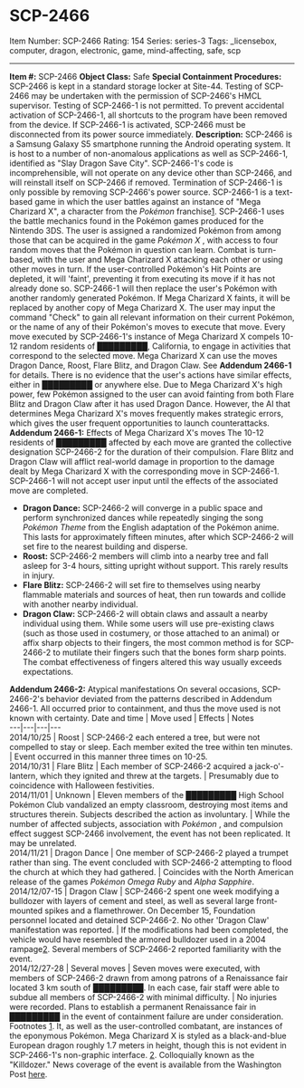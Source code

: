 # SCP-2466
Item Number: SCP-2466
Rating: 154
Series: series-3
Tags: _licensebox, computer, dragon, electronic, game, mind-affecting, safe, scp

---

**Item #:** SCP-2466
**Object Class:** Safe
**Special Containment Procedures:** SCP-2466 is kept in a standard storage locker at Site-44. Testing of SCP-2466 may be undertaken with the permission of SCP-2466's HMCL supervisor. Testing of SCP-2466-1 is not permitted. To prevent accidental activation of SCP-2466-1, all shortcuts to the program have been removed from the device. If SCP-2466-1 is activated, SCP-2466 must be disconnected from its power source immediately.
**Description:** SCP-2466 is a Samsung Galaxy S5 smartphone running the Android operating system. It is host to a number of non-anomalous applications as well as SCP-2466-1, identified as "Slay Dragon Save City". SCP-2466-1's code is incomprehensible, will not operate on any device other than SCP-2466, and will reinstall itself on SCP-2466 if removed. Termination of SCP-2466-1 is only possible by removing SCP-2466's power source.
SCP-2466-1 is a text-based game in which the user battles against an instance of "Mega Charizard X", a character from the _Pokémon_ franchise[1](javascript:;). SCP-2466-1 uses the battle mechanics found in the Pokémon games produced for the Nintendo 3DS. The user is assigned a randomized Pokémon from among those that can be acquired in the game _Pokémon X_ , with access to four random moves that the Pokémon in question can learn.
Combat is turn-based, with the user and Mega Charizard X attacking each other or using other moves in turn. If the user-controlled Pokémon's Hit Points are depleted, it will 'faint', preventing it from executing its move if it has not already done so. SCP-2466-1 will then replace the user's Pokémon with another randomly generated Pokémon. If Mega Charizard X faints, it will be replaced by another copy of Mega Charizard X. The user may input the command "Check" to gain all relevant information on their current Pokémon, or the name of any of their Pokémon's moves to execute that move.
Every move executed by SCP-2466-1's instance of Mega Charizard X compels 10-12 random residents of █████████, California, to engage in activities that correspond to the selected move. Mega Charizard X can use the moves Dragon Dance, Roost, Flare Blitz, and Dragon Claw. See **Addendum 2466-1** for details. There is no evidence that the user's actions have similar effects, either in █████████ or anywhere else.
Due to Mega Charizard X's high power, few Pokémon assigned to the user can avoid fainting from both Flare Blitz and Dragon Claw after it has used Dragon Dance. However, the AI that determines Mega Charizard X's moves frequently makes strategic errors, which gives the user frequent opportunities to launch counterattacks.
**Addendum 2466-1:** Effects of Mega Charizard X's moves
The 10-12 residents of █████████ affected by each move are granted the collective designation SCP-2466-2 for the duration of their compulsion. Flare Blitz and Dragon Claw will afflict real-world damage in proportion to the damage dealt by Mega Charizard X with the corresponding move in SCP-2466-1. SCP-2466-1 will not accept user input until the effects of the associated move are completed.
  * **Dragon Dance:** SCP-2466-2 will converge in a public space and perform synchronized dances while repeatedly singing the song _Pokémon Theme_ from the English adaptation of the Pokémon anime. This lasts for approximately fifteen minutes, after which SCP-2466-2 will set fire to the nearest building and disperse.
  * **Roost:** SCP-2466-2 members will climb into a nearby tree and fall asleep for 3-4 hours, sitting upright without support. This rarely results in injury.
  * **Flare Blitz:** SCP-2466-2 will set fire to themselves using nearby flammable materials and sources of heat, then run towards and collide with another nearby individual.
  * **Dragon Claw:** SCP-2466-2 will obtain claws and assault a nearby individual using them. While some users will use pre-existing claws (such as those used in costumery, or those attached to an animal) or affix sharp objects to their fingers, the most common method is for SCP-2466-2 to mutilate their fingers such that the bones form sharp points. The combat effectiveness of fingers altered this way usually exceeds expectations.

**Addendum 2466-2:** Atypical manifestations
On several occasions, SCP-2466-2's behavior deviated from the patterns described in Addendum 2466-1. All occurred prior to containment, and thus the move used is not known with certainty.
Date and time | Move used | Effects | Notes  
---|---|---|---  
2014/10/25 | Roost | SCP-2466-2 each entered a tree, but were not compelled to stay or sleep. Each member exited the tree within ten minutes. | Event occurred in this manner three times on 10-25.  
2014/10/31 | Flare Blitz | Each member of SCP-2466-2 acquired a jack-o'-lantern, which they ignited and threw at the targets. | Presumably due to coincidence with Halloween festivities.  
2014/11/01 | Unknown | Eleven members of the █████████ High School Pokémon Club vandalized an empty classroom, destroying most items and structures therein. Subjects described the action as involuntary. | While the number of affected subjects, association with _Pokémon_ , and compulsion effect suggest SCP-2466 involvement, the event has not been replicated. It may be unrelated.  
2014/11/21 | Dragon Dance | One member of SCP-2466-2 played a trumpet rather than sing. The event concluded with SCP-2466-2 attempting to flood the church at which they had gathered. | Coincides with the North American release of the games _Pokémon Omega Ruby_ and _Alpha Sapphire_.  
2014/12/07-15 | Dragon Claw | SCP-2466-2 spent one week modifying a bulldozer with layers of cement and steel, as well as several large front-mounted spikes and a flamethrower. On December 15, Foundation personnel located and detained SCP-2466-2. No other 'Dragon Claw' manifestation was reported. | If the modifications had been completed, the vehicle would have resembled the armored bulldozer used in a 2004 rampage[2](javascript:;). Several members of SCP-2466-2 reported familiarity with the event.  
2014/12/27-28 | Several moves | Seven moves were executed, with members of SCP-2466-2 drawn from among patrons of a Renaissance fair located 3 km south of █████████. In each case, fair staff were able to subdue all members of SCP-2466-2 with minimal difficulty. | No injuries were recorded. Plans to establish a permanent Renaissance fair in █████████ in the event of containment failure are under consideration.  
Footnotes
[1](javascript:;). It, as well as the user-controlled combatant, are instances of the eponymous Pokémon. Mega Charizard X is styled as a black-and-blue European dragon roughly 1.7 meters in height, though this is not evident in SCP-2466-1's non-graphic interface.
[2](javascript:;). Colloquially known as the "Killdozer." News coverage of the event is available from the Washington Post [here](http://www.washingtonpost.com/wp-dyn/articles/A18948-2004Jun5.html).